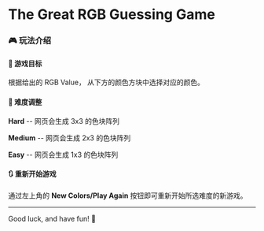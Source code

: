 The Great RGB Guessing Game
===============

### :video_game: 玩法介绍  

#### :dart: 游戏目标

根据给出的 RGB Value， 从下方的颜色方块中选择对应的颜色。  

#### :abcd: 难度调整  

**Hard** -- 网页会生成 3x3 的色块阵列  

**Medium** -- 网页会生成 2x3 的色块阵列  

**Easy** -- 网页会生成 1x3 的色块阵列  

#### :arrows_clockwise: 重新开始游戏  

通过左上角的 **New Colors/Play Again** 按钮即可重新开始所选难度的新游戏。  

---

Good luck, and have fun! :tada: